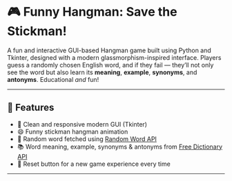 # 🎮 Funny Hangman: Save the Stickman!

A fun and interactive GUI-based Hangman game built using Python and Tkinter, designed with a modern glassmorphism-inspired interface. Players guess a randomly chosen English word, 
and if they fail — they’ll not only see the word but also learn its **meaning**, **example**, **synonyms**, and **antonyms**. Educational *and* fun!

---

## 🧠 Features

- 🎨 Clean and responsive modern GUI (Tkinter)
- 😄 Funny stickman hangman animation
- 🧩 Random word fetched using [Random Word API](https://random-word-api.herokuapp.com/)
- 📚 Word meaning, example, synonyms & antonyms from [Free Dictionary API](https://dictionaryapi.dev/)
- 🔁 Reset button for a new game experience every time

---
